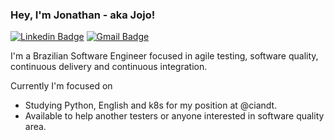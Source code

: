 ### Hey, I'm Jonathan - aka Jojo!

[![Linkedin Badge](https://img.shields.io/badge/-LinkedIn-blue?style=flat-square&logo=Linkedin&logoColor=white&link=https://br.linkedin.com/in/souzajonathan)](https://br.linkedin.com/in/souzajonathan)
[![Gmail Badge](https://img.shields.io/badge/-Gmail-c14438?style=flat-square&logo=Gmail&logoColor=white)](mailto:bho.jsoliveira+github@gmail.com)

I'm a Brazilian Software Engineer focused in agile testing, software quality, continuous delivery and continuous integration. 

Currently I'm focused on
- Studying Python, English and k8s for my position at @ciandt.
- Available to help another testers or anyone interested in software quality area.
